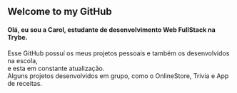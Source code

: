 
## Welcome to my GitHub 

#### Olá, eu sou a Carol, estudante de desenvolvimento Web FullStack na Trybe.
  
Esse GitHub possuí os meus projetos pessoais e também os desenvolvidos na escola,<br> e esta em constante atualização.<br>
Alguns projetos desenvolvidos em grupo, como o OnlineStore, Trivia e App de receitas.


